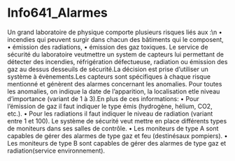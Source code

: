 # Info641_Alarmes
Un grand laboratoire de physique comporte plusieurs risques liés aux :\n
  • incendies qui peuvent surgir dans chacun des bâtiments qui le composent,
  • émission des radiations,
  • émission des gaz toxiques.
Le service de sécurité du laboratoire veutmettre un system de capteurs lui permettant de détecter des incendies, réfrigération défectueuse, radiation ou émission des gaz au dessus desseuils de sécurité.La décision est prise d’utiliser un système à évènements.Les capteurs sont spécifiques à chaque risque mentionné et génèrent des alarmes concernant les anomalies. Pour toutes les anomalies, on indique la date de l’apparition, la localisation etle niveau d’importance (variant de 1 à 3).En plus de ces informations: 
  • Pour l’émission de gaz il faut indiquer le type émis (hydrogène, hélium, CO2, etc.).
  • Pour les radiations il faut indiquer le niveau de radiation (variant entre 1 et 100).
Le système de sécurité veut mettre en place différents types de moniteurs dans ses salles de contrôle.
  • Les moniteurs de type A sont capables de gérer des alarmes de type gaz et feu (destinésaux pompiers).
  • Les moniteurs de type B sont capables de gérer des alarmes de type gaz et radiation(service environnement).
